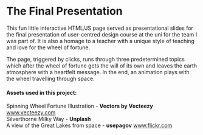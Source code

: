 # The Final Presentation

This fun little interactive HTML/JS page served as presentational slides for the final presentation of user-centred design course at the uni for the team I was part of. It is also a homage to a teacher with a unique style of teaching and love for the wheel of fortune.

The page, triggered by clicks, runs through three predetermined topics which after the wheel of fortune gets the will of its own and leaves the earth atmosphere with a heartfelt message. In the end, an animation plays with the wheel travelling through space.

#### Assets used in this project:
Spinning Wheel Fortune Illustration - **Vectors by Vecteezy** www.vecteezy.com<br>
Silverthorne Milky Way - **Unplash**<br>
A view of the Great Lakes from space - **usepagov** www.flickr.com
